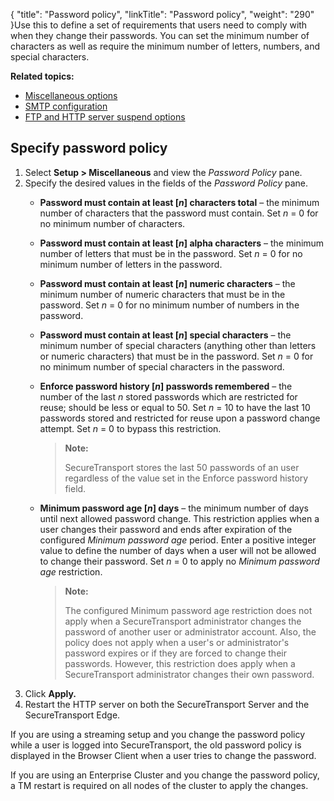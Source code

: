{
    "title": "Password policy",
    "linkTitle": "Password policy",
    "weight": "290"
}Use this to define a set of requirements that users need to comply with when they change their passwords. You can set the minimum number of characters as well as require the minimum number of letters, numbers, and special characters.

**Related topics:**

-   <a href="../t_st_miscellaneousoptions" class="MCXref xref">Miscellaneous options</a>
-   <a href="../t_st_smtpconfiguration" class="MCXref xref">SMTP configuration</a>
-   <a href="../t_st_ftphttpservershutdownoptions" class="MCXref xref">FTP and HTTP server suspend options</a>

## Specify password policy

1.  Select **Setup > Miscellaneous** and view the *Password Policy* pane.
2.  Specify the desired values in the fields of the *Password Policy* pane.
    -   **Password must contain at least \[*n*\] characters total** – the minimum number of characters that the password must contain. Set *n* = 0 for no minimum number of characters.

    -   **Password must contain at least \[*n*\] alpha characters** – the minimum number of letters that must be in the password. Set *n* = 0 for no minimum number of letters in the password.

    -   **Password must contain at least \[*n*\] numeric characters** – the minimum number of numeric characters that must be in the password. Set *n* = 0 for no minimum number of numbers in the password.

    -   **Password must contain at least \[*n*\] special characters** – the minimum number of special characters (anything other than letters or numeric characters) that must be in the password. Set *n* = 0 for no minimum number of special characters in the password.

    -   **Enforce password history \[*n*\] passwords remembered** – the number of the last *n* stored passwords which are restricted for reuse; should be less or equal to 50. Set *n* = 10 to have the last 10 passwords stored and restricted for reuse upon a password change attempt. Set *n* = 0 to bypass this restriction.  

        > **Note:**
        >
        > SecureTransport stores the last 50 passwords of an user regardless of the value set in the Enforce password history field.

    -   **Minimum password age \[*n*\] days** – the minimum number of days until next allowed password change. This restriction applies when a user changes their password and ends after expiration of the configured *Minimum password age* period. Enter a positive integer value to define the number of days when a user will not be allowed to change their password. Set *n* = 0 to apply no *Minimum password age* restriction.  

        > **Note:**
        >
        > The configured Minimum password age restriction does not apply when a SecureTransport administrator changes the password of another user or administrator account. Also, the policy does not apply when a user's or administrator's password expires or if they are forced to change their passwords. However, this restriction does apply when a SecureTransport administrator changes their own password.
3.  Click **Apply.**
4.  Restart the HTTP server on both the <span class="mc-variable axway_variables.Component_Short_Name variable">SecureTransport</span> Server and the <span class="mc-variable axway_variables.Component_Short_Name variable">SecureTransport</span> Edge.

If you are using a streaming setup and you change the password policy while a user is logged into <span class="mc-variable axway_variables.Component_Short_Name variable">SecureTransport</span>, the old password policy is displayed in the Browser Client when a user tries to change the password.

If you are using an Enterprise Cluster and you change the password policy, a TM restart is required on all nodes of the cluster to apply the changes.

 
